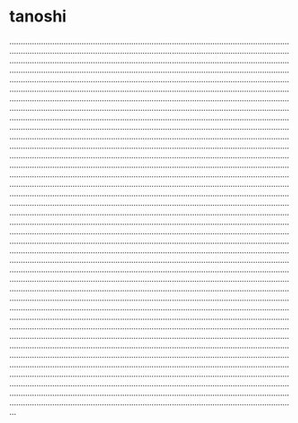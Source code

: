 # tanoshi

.......................................................................................................................................................................................................................................................................................................................................................................................................................................................................................................................................................................................................................................................................................................................................................................................................................................................................................................................................................................................................................................................................................................................................................................................................................................................................................................................................................................................................................................................................................................................................................................................................................................................................................................................................................................................................................................................................................................................................................................................................................................................................................................................................................................................................................................................................................................................................................................................................................................................................................................................................................................................................................................................................................................................................................................................................................................................................................................................................................................................................................................................................................................................................................................................................................................................................................................................................................................................................................................................................................................................................................................................................................................................................................................................................................................................................................................................................................................................................................................................................................................................................................................................................................................................................................................................................................................................................................................................................................................................................................................................................................................................................................................................................................................................................................................................................................................................................................................................................................................................................................................